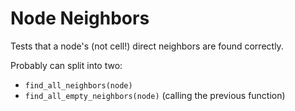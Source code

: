 # Node Neighbors

Tests that a node's (not cell!) direct neighbors are found correctly.

Probably can split into two:

- `find_all_neighbors(node)`
- `find_all_empty_neighbors(node)` (calling the previous function)